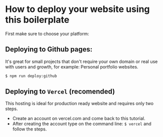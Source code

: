 # How to deploy your website using this boilerplate

First make sure to choose your platform:

## Deploying to Github pages:

It's great for small projects that don't require your own domain or real use with users and growth, for example: Personal portfolio websites.

```sh
$ npm run deploy:github
```

## Deploying to `Vercel` (recomended)

This hosting is ideal for production ready website and requires only two steps.

- Create an account on vercel.com and come back to this tutorial.
- After creating the account type on the command line: `$ vercel` and follow the steps.
